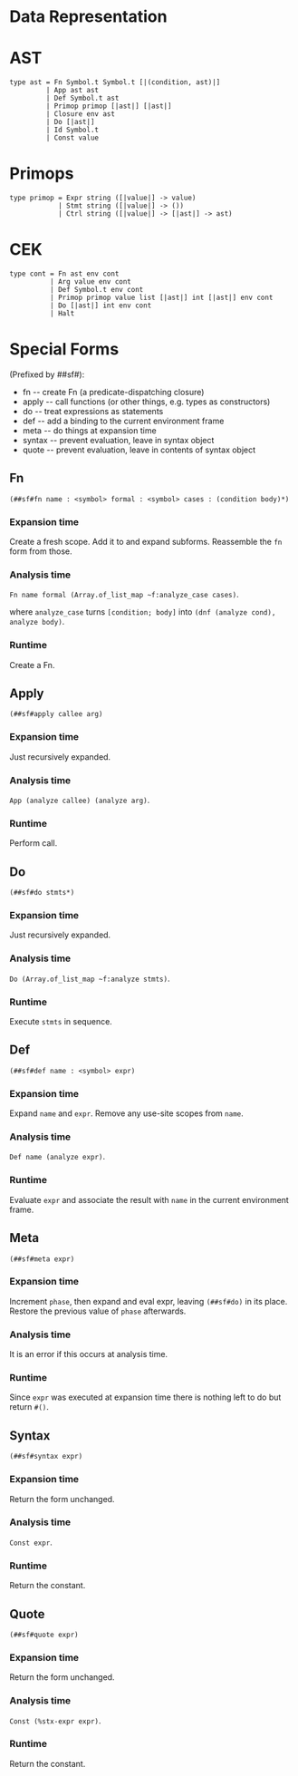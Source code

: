 # Data Representation

# AST

    type ast = Fn Symbol.t Symbol.t [|(condition, ast)|]
             | App ast ast
             | Def Symbol.t ast
             | Primop primop [|ast|] [|ast|]
             | Closure env ast
             | Do [|ast|]
             | Id Symbol.t
             | Const value

# Primops

    type primop = Expr string ([|value|] -> value)
                | Stmt string ([|value|] -> ())
                | Ctrl string ([|value|] -> [|ast|] -> ast)

# CEK

    type cont = Fn ast env cont
              | Arg value env cont
              | Def Symbol.t env cont
              | Primop primop value list [|ast|] int [|ast|] env cont
              | Do [|ast|] int env cont
              | Halt

# Special Forms

(Prefixed by ##sf#):

* fn    -- create Fn (a predicate-dispatching closure)
* apply -- call functions (or other things, e.g. types as constructors)
* do    -- treat expressions as statements
* def   -- add a binding to the current environment frame
* meta  -- do things at expansion time
* syntax -- prevent evaluation, leave in syntax object
* quote -- prevent evaluation, leave in contents of syntax object

## Fn

    (##sf#fn name : <symbol> formal : <symbol> cases : (condition body)*)

### Expansion time

Create a fresh scope. Add it to and expand subforms. Reassemble the `fn` form
from those.

### Analysis time

`Fn name formal (Array.of_list_map ~f:analyze_case cases)`.

where `analyze_case` turns `[condition; body]` into
`(dnf (analyze cond), analyze body)`.

### Runtime

Create a Fn.

## Apply

    (##sf#apply callee arg)

### Expansion time

Just recursively expanded.

### Analysis time

`App (analyze callee) (analyze arg)`.

### Runtime

Perform call.

## Do

    (##sf#do stmts*)

### Expansion time

Just recursively expanded.

### Analysis time

`Do (Array.of_list_map ~f:analyze stmts)`.

### Runtime

Execute `stmts` in sequence.

## Def

    (##sf#def name : <symbol> expr)

### Expansion time

Expand `name` and `expr`. Remove any use-site scopes from `name`.

### Analysis time

`Def name (analyze expr)`.

### Runtime

Evaluate `expr` and associate the result with `name` in the current environment
frame.

## Meta

    (##sf#meta expr)

### Expansion time

Increment `phase`, then expand and eval expr, leaving `(##sf#do)` in its place.
Restore the previous value of `phase` afterwards.

### Analysis time

It is an error if this occurs at analysis time.

### Runtime

Since `expr` was executed at expansion time there is nothing left to do but
return `#()`.

## Syntax

    (##sf#syntax expr)

### Expansion time

Return the form unchanged.

### Analysis time

`Const expr`.

### Runtime

Return the constant.

## Quote

    (##sf#quote expr)

### Expansion time

Return the form unchanged.

### Analysis time

`Const (%stx-expr expr)`.

### Runtime

Return the constant.

